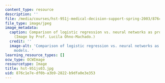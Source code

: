 ```yaml
---
content_type: resource
description: ''
file: /media/courses/hst-951j-medical-decision-support-spring-2003/876c1e7edf0ba3b92822b9dfa0e3e353_hst-951js03.jpg
file_type: image/jpeg
image_metadata:
  caption: Comparison of logistic regression vs. neural networks as prognostic models.
    (Image by Prof. Lucila Ohno-Machado.)
  credit: ''
  image-alt: 'Comparison of logistic regression vs. neural networks as prognostic
    models. '
learning_resource_types: []
ocw_type: OCWImage
resourcetype: Image
title: hst-951js03.jpg
uid: 876c1e7e-df0b-a3b9-2822-b9dfa0e3e353
---
```

